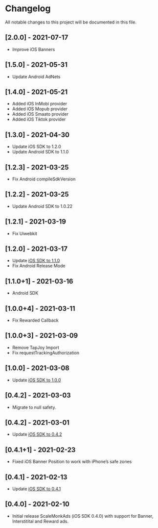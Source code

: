 # Changelog
All notable changes to this project will be documented in this file.

## [2.0.0] - 2021-07-17
- Improve iOS Banners

## [1.5.0] - 2021-05-31
- Update Android AdNets

## [1.4.0] - 2021-05-21
- Added iOS InMobi provider
- Added iOS Mopub provider
- Added iOS Smaato provider
- Added iOS Tiktok provider

## [1.3.0] - 2021-04-30
- Update iOS SDK to 1.2.0
- Update Android SDK to 1.1.0

## [1.2.3] - 2021-03-25
- Fix Android compileSdkVersion

## [1.2.2] - 2021-03-25
- Update Android SDK to 1.0.22

## [1.2.1] - 2021-03-19
- Fix Uiwebkit

## [1.2.0] - 2021-03-17
- Update [iOS SDK to 1.1.0](https://github.com/scalemonk/mediation-sdk-ios-framework/blob/master/CHANGELOG.md#changelog)
- Fix Android Release Mode

## [1.1.0+1] - 2021-03-16
- Android SDK

## [1.0.0+4] - 2021-03-11
- Fix Rewarded Callback

## [1.0.0+3] - 2021-03-09
- Remove TapJoy Import
- Fix requestTrackingAuthorization

## [1.0.0] - 2021-03-08
- Update [iOS SDK to 1.0.0](https://github.com/scalemonk/mediation-sdk-ios-framework/blob/master/CHANGELOG.md#100---2021-03-05)

## [0.4.2] - 2021-03-03
- Migrate to null safety.

## [0.4.2] - 2021-03-01
- Update [iOS SDK to 0.4.2](https://github.com/scalemonk/mediation-sdk-ios-framework/blob/master/CHANGELOG.md#042---2021-03-01)

## [0.4.1+1] - 2021-02-23
- Fixed iOS Banner Position to work with iPhone’s safe zones

## [0.4.1] - 2021-02-13
- Update [iOS SDK to 0.4.1](https://github.com/scalemonk/mediation-sdk-ios-framework/blob/master/CHANGELOG.md#041---2021-02-12)

## [0.4.0] - 2021-02-10
- Initial release ScaleMonkAds (iOS SDK 0.4.0) with support for Banner, Interstitital and Reward ads.